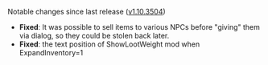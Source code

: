 Notable changes since last release ([v1.10.3504](https://github.com/rotators/Fo1in2/releases/tag/v1.10.3504))

- **Fixed**: It was possible to sell items to various NPCs before "giving" them via dialog, so they could be stolen back later.
- **Fixed**: the text position of ShowLootWeight mod when ExpandInventory=1
